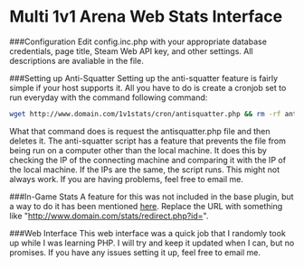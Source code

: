 Multi 1v1 Arena Web Stats Interface
=======================================

###Configuration
Edit config.inc.php with your appropriate database credentials, page title, Steam Web API key, and other settings. All descriptions are avaliable in the file.

###Setting up Anti-Squatter
Setting up the anti-squatter feature is fairly simple if your host supports it.
All you have to do is create a cronjob set to run everyday with the command following command:
```bash
wget http://www.domain.com/1v1stats/cron/antisquatter.php && rm -rf antisquatter.php
```
What that command does is request the antisquatter.php file and then deletes it.
The anti-squatter script has a feature that prevents the file from being run on a computer other than the local machine. It does this by checking the IP of the connecting machine and comparing it with the IP of the local machine. If the IPs are the same, the script runs. This might not always work. If you are having problems, feel free to email me.

###In-Game Stats
A feature for this was not included in the base plugin, but a way to do it has been mentioned [here](https://forums.alliedmods.net/showpost.php?p=2147002&postcount=10).
Replace the URL with something like "http://www.domain.com/stats/redirect.php?id=".

###Web Interface
This web interface was a quick job that I randomly took up while I was learning PHP. I will try and keep it updated when I can, but no promises. If you have any issues setting it up, feel free to email me.
